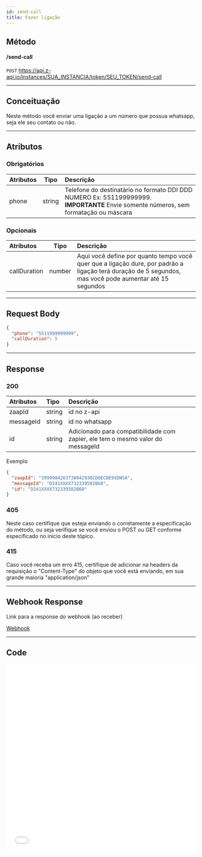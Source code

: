 ```yaml
---
id: send-call
title: Fazer ligação
---
```


## Método

#### /send-call

`POST` https://api.z-api.io/instances/SUA_INSTANCIA/token/SEU_TOKEN/send-call

---

## Conceituação

Neste método você enviar uma ligação a um número que possua whatsapp, seja ele seu contato ou não.

---

## Atributos

### Obrigatórios

| Atributos | Tipo | Descrição |
| :-- | :-: | :-- |
| phone | string | Telefone do destinatário no formato DDI DDD NUMERO Ex: 551199999999. **IMPORTANTE** Envie somente números, sem formatação ou máscara |

### Opcionais

| Atributos | Tipo | Descrição |
| :-- | :-: | :-- |
| callDuration | number | Aqui você define por quanto tempo você quer que a ligação dure, por padrão a ligação terá duração de 5 segundos, mas você pode aumentar até 15 segundos |

---

## Request Body

```json
{
  "phone": "5511999999999",
  "callDuration": 5
}
```

---

## Response

### 200

| Atributos | Tipo | Descrição |
| :-- | :-- | :-- |
| zaapId | string | id no z-api |
| messageId | string | id no whatsapp |
| id | string | Adicionado para compatibilidade com zapier, ele tem o mesmo valor do messageId |

Exemplo

```json
{
  "zaapId": "3999984263738042930CD6ECDE9VDWSA",
  "messageId": "D241XXXX732339502B68",
  "id": "D241XXXX732339502B68"
}
```

### 405

Neste caso certifique que esteja enviando o corretamente a especificação do método, ou seja verifique se você enviou o POST ou GET conforme especificado no inicio deste tópico.

### 415

Caso você receba um erro 415, certifique de adicionar na headers da requisição o "Content-Type" do objeto que você está enviando, em sua grande maioria "application/json"

---

## Webhook Response

Link para a response do webhook (ao receber)

[Webhook](../webhooks/on-message-received#exemplo-de-retorno-de-texto)

---

## Code

<iframe src="//api.apiembed.com/?source=https://raw.githubusercontent.com/Z-API/z-api-docs/main/json-examples/send-call.json&targets=all" frameborder="0" scrolling="no" width="100%" height="500px" seamless></iframe>
